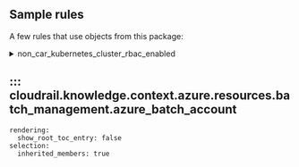 ## Sample rules
A few rules that use objects from this package:

<details>
<summary>non_car_kubernetes_cluster_rbac_enabled</summary>

```python
--8<--
cloudrail/knowledge/rules/azure/non_context_aware/kubernetes_cluster_rbac_enabled_rule.py
--8<--
```
</details>

## ::: cloudrail.knowledge.context.azure.resources.batch_management.azure_batch_account
    rendering:
      show_root_toc_entry: false
    selection:
      inherited_members: true
